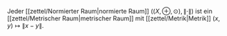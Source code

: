 Jeder [[zettel/Normierter Raum|normierte Raum]] $((X, \oplus, \odot), \| \cdot \|)$ ist ein [[zettel/Metrischer Raum|metrischer Raum]] mit [[zettel/Metrik|Metrik]] $(x, y) \mapsto \| x -y \|$.